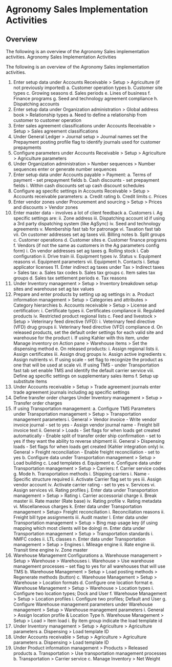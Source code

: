 ﻿# Agronomy Sales Implementation Activities

## Overview

The following is an overview of the Agronomy Sales implementation activities. 
Agronomy Sales Implementation Activities

The following is an overview of the Agronomy Sales implementation activities.
1.	Enter setup data under Accounts Receivable > Setup > Agriculture (if not previously imported)
    a.	Customer operation types
    b.	Customer site types
    c.	Growing seasons
    d.	Sales periods
    e.	Lines of business
    f.	Finance programs
    g.	Seed and technology agreement compliance
    h.	Dispatching accounts
2.	Enter setup data under Organization administration > Global address book > Relationship types
    a.	Need to define a relationship from customer to customer operation
3.	Enter sales agreement classifications under Accounts Receivable > Setup > Sales agreement classifications
4.	Under General Ledger > Journal setup > Journal names set the Prepayment posting profile flag to identify journals used for customer prepayments
5.	Configure parameters under Accounts Receivable > Setup > Agriculture > Agriculture parameters
6.	Under Organization administration > Number sequences > Number sequences enter or generate number sequences
7.	Enter setup data under Accounts payable > Payment:
    a.	Terms of payment - set prepayment fields
    b.	Cash discounts - set prepayment fields
        i.	Within cash discounts set up cash discount schedules
8.	Configure ag specific settings in Accounts Receivable > Setup > Accounts receivable parameters:
    a.	Credit rating
    b.	Credit limits
    c.	Prices
9.	Enter vendor zones under Procurement and sourcing > Setup > Prices and discounts > Vendor zones
10.	Enter master data - involves a lot of client feedback
    a.	Customers
        i.	Ag specific settings are:
        ii.	Zone address
        iii.	Dispatching account id if using a 3rd party dispatching system (like AgSync)
        iv.	Seed and technology agreements
        v.	Membership fast tab for patronage
        vi.	Taxation fast tab
        vii.	On customer addresses set ag taxes
        viii.	Billing notes
    b.	Split groups
    c.	Customer operations
    d.	Customer sites
    e.	Customer finance programs
    f.	Vendors (if not the same as customers in the Ag parameters config form)
    i.	On vendor addresses set ag taxes
    g.	Rolling stock
        i.	Cab configuration
        ii.	Drive train
        iii.	Equipment types
        iv.	Status
        v.	Equipment reasons
        vi.	Equipment parameters
        vii.	Equipment
    h.	Contacts
        i.	Setup applicator licenses
        11.	Enter indirect ag taxes under Tax > Indirect taxes > Sales tax:
            a.	Sales tax codes
            b.	Sales tax groups
            c.	Item sales tax groups
            d.	Sales tax settlement periods
            e.	Tax reasons
12.	Under Inventory management > Setup > Inventory breakdown setup sites and warehouse set ag tax values
13.	Prepare and enter products by setting up ag settings in:
    a.	Product information management > Setup > Categories and attributes > Category hierarchies
    b.	Accounts receivable > Setup > License and certification:
        i.	Certificate types
        ii.	Certificates compliance
        iii.	Regulated products
        iv.	Restricted product regional lists
    c.	Feed and livestock > Setup > Veterinary feed directive (VFD):
        i.	Veterinary feed directive (VFD) drug groups
        ii.	Veterinary feed directive (VFD) compliance
    d.	On released products, set the default order settings for each valid site and warehouse for the product
        i.	If using Kahler with this item, under Manage inventory on Action pane > Warehouse items > Set the dispensing method
    e.	On released products:
        i.	Assign regional lists
        ii.	Assign certificates
        iii.	Assign drug groups
        iv.	Assign active ingredients
        v.	Assign nutrients
        vi.	If using scale - set flag to recognize the product as one that will be used at scale
        vii.	If using TMS - under Transportation fast tab set enable TMS and identify the default carrier service
        viii.	Define ag specific settings on supplementary sales items
    f.	Setup up substitute items
14.	Under Accounts receivable > Setup > Trade agreement journals enter trade agreement journals including ag specific settings
15.	Define transfer order charges Under Inventory management > Setup > Transfer order charges
16.	If using Transportation management:
    a.	Configure TMS Parameters under Transportation management > Setup > Transportation management parameters
        i.	General > Vendor invoice
            - Write vendor invoice journal - set to yes
            - Assign vendor journal name
            - Freight bill invoice text
        ii.	General > Loads
            - Set flags for when loads get created automatically
            - Enable split of transfer order ship confirmation - set to yes if they want the ability to reverse shipment
        iii.	General > Dispensing loads
            - Set flags for when loads get created (Kahler integration only)
        iv.	General > Freight reconciliation
            - Enable freight reconciliation - set to yes
    b.	Configure data under Transportation management > Setup > Load building
    c.	Load templates
    d.	Equipment
    e.	Configure data under Transportation management > Setup > Carriers:
    f.	Carrier service codes
    g.	Mode
    h.	Transportation methods
    i.	Shipping carriers
        i.	Name - Specific structure required
        ii.	Activate Carrier flag set to yes
        iii.	Assign vendor account
        iv.	Activate carrier rating - set to yes
        v.	Services
        vi.	Assign services
        vii.	Rating profiles
    j.	Enter data under Transportation management > Setup > Rating
        i.	Carrier accessorial charge
        ii.	Break master
        iii.	Rate master (Rate base)
        iv.	Rating profile
        v.	Rating metadata
        vi.	Miscellaneous charges
    k.	Enter data under Transportation management > Setup> Freight reconciliation
        i.	Reconciliation reasons
        ii.	Freight bill type assignments
        iii.	Audit master
    l.	Enter data under Transportation management > Setup > Bing map usage key (if using mapping which most clients will be doing)
    m.	Enter data under Transportation management > Setup > Transportation standards
        i.	NMFC codes
        ii.	LTL classes
    n.	Enter data under Transportation management > Setup > Engines
        i.	Mileage engine
        ii.	Rate engine
        iii.	Transit time engine
        iv.	Zone master
17.	Warehouse Management Configurations
    a.	Warehouse management > Setup > Warehouse > Warehouses
        i.	Warehouse > Use warehouse management processes – set flag to yes for all warehouses that will use TMS
    b.	Warehouse Management > Setup > Load posting methods > Regenerate methods (button)
    c.	Warehouse Management > Setup > Warehouse > Location formats
    d.	Configure one location format
    e.	Warehouse Management > Setup > Warehouse > Location types
        i.	Configure two location types; Dock and User
    f.	Warehouse Management > Setup > Location profiles
        i.	Configure two profiles; Default and User
    g.	Configure Warehouse management parameters under Warehouse management > Setup > Warehouse management parameters
        i.	General > Assign location profile & Location Type
    h.	Warehouse Management > Setup > Load > Item load
        i.	By item group indicate the load template id
18.	Under Inventory management > Setup > Agriculture > Agriculture parameters
    a.	Dispensing > Load template ID
19.	Under Accounts receivable > Setup > Agriculture > Agriculture parameters
    a.	Dispensing > Load template ID
20.	Under Product information management > Products > Released products
    a.	Transportation > Use transportation management processes
    b.	Transportation > Carrier service
    c.	Manage Inventory > Net Weight

